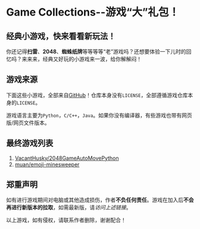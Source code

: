 # Game Collections--游戏“大”礼包！

## 经典小游戏，快来看看**新玩法**！

你还记得**扫雷**、**2048**、**蜘蛛纸牌**等等等等“老”游戏吗？还想要体验一下儿时的回忆吗？来来来，经典又好玩的小游戏来一波，给你解解闷！  

## 游戏来源

下面这些小游戏，全部来自[GitHub](https://github.com/)！仓库本身没有`LICENSE`，全部遵循游戏仓库本身的`LICENSE`。  

游戏语言主要为`Python`，`C/C++`，`Java`。如果你没有编译器，有些游戏也带有网页版/网页文件版本。  

## 最终游戏列表

1. [VacantHusky/2048GameAutoMovePython](https://github.com/VacantHusky/2048GameAutoMovePython/)  
2. [muan/emoji-minesweeper](https://github.com/muan/emoji-minesweeper/)  

## 郑重声明

如有进行游戏期间对电脑或其他造成损伤，作者**不负任何责任**。游戏在加入后**不会再进行新版本的拉取**，如需最新版，请*访问上述链接*。

以上游戏，如有侵权，请联系作者删除，谢谢配合！

